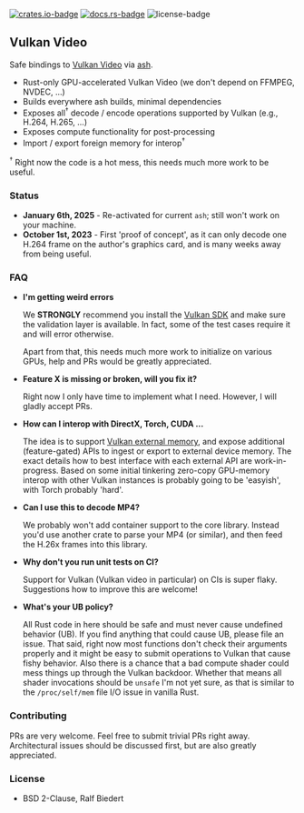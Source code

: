 
[![crates.io-badge]][crates.io-url]
[![docs.rs-badge]][docs.rs-url]
![license-badge]

## Vulkan Video

Safe bindings to [Vulkan Video](https://www.khronos.org/blog/an-introduction-to-vulkan-video) via [ash](https://github.com/ash-rs/ash).

- Rust-only GPU-accelerated Vulkan Video (we don't depend on FFMPEG, NVDEC, ...)
- Builds everywhere ash builds, minimal dependencies
- Exposes all<sup>†</sup> decode / encode operations supported by Vulkan (e.g., H.264, H.265, ...)
- Exposes compute functionality for post-processing
- Import / export foreign memory for interop<sup>†</sup>

<sup>†</sup> Right now the code is a hot mess, this needs much more work to be useful.

### Status

- **January 6th, 2025** - Re-activated for current `ash`; still won't work on your machine.
- **October 1st, 2023** - First 'proof of concept', as it can only decode one H.264 frame on the author's graphics card, and is many weeks away from being useful.


### FAQ

- **I'm getting weird errors**

    We **STRONGLY** recommend you install the [Vulkan SDK](https://vulkan.lunarg.com/) and
    make sure the validation layer is available. In fact, some of the test cases
    require it and will error otherwise.

    Apart from that, this needs much more work to initialize on various GPUs, help and PRs
    would be greatly appreciated.

- **Feature X is missing or broken, will you fix it?**

    Right now I only have time to implement what I need. However, I will gladly accept PRs.

- **How can I interop with DirectX, Torch, CUDA ...**

    The idea is to support [Vulkan external memory](https://registry.khronos.org/vulkan/specs/1.3-extensions/man/html/VK_KHR_external_memory.html), and expose additional (feature-gated) APIs to ingest or export to external device memory.
    The exact details how to best interface with each external API are work-in-progress. Based on some initial tinkering zero-copy GPU-memory interop with other Vulkan instances is probably going to be 'easyish', with Torch probably 'hard'.

- **Can I use this to decode MP4?**

    We probably won't add container support to the core library. Instead you'd use another crate to parse your MP4 (or similar), and then feed the H.26x frames into this library.

- **Why don't you run unit tests on CI?**

    Support for Vulkan (Vulkan video in particular) on CIs is super flaky. Suggestions how to improve this are welcome!

- **What's your UB policy?**

    All Rust code in here should be safe and must never cause undefined behavior (UB). If you find anything that could cause UB, please file an issue.
    That said, right now most functions don't check their arguments properly and it might be easy to submit operations to Vulkan that cause fishy behavior.
    Also there is a chance that a bad compute shader could mess things up through the Vulkan backdoor. Whether that means all shader invocations should be `unsafe` I'm not yet sure, as that is similar to the `/proc/self/mem` file I/O issue in vanilla Rust.


### Contributing

PRs are very welcome. Feel free to submit trivial PRs right away. Architectural issues should be discussed first, but are also greatly appreciated.


### License

- BSD 2-Clause, Ralf Biedert

[crates.io-badge]: https://img.shields.io/crates/v/vulkan_video.svg
[crates.io-url]: https://crates.io/crates/vulkan_video
[license-badge]: https://img.shields.io/badge/license-BSD2-blue.svg
[docs.rs-badge]: https://docs.rs/vulkan_video/badge.svg
[docs.rs-url]: https://docs.rs/vulkan_video/

